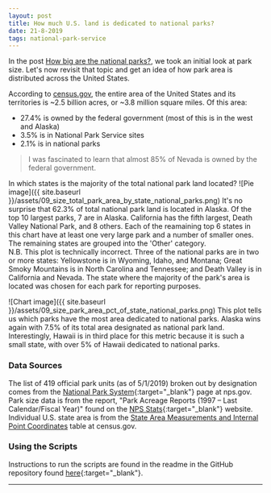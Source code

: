 ```yaml
---
layout: post
title: How much U.S. land is dedicated to national parks?
date: 21-8-2019
tags: national-park-service
---
```

In the post [How big are the national parks?](http://goodmorningdata.com/how-big-are-the-national-parks/), we took an initial look at park size. Let's now revisit that topic and get an idea of how park area is distributed across the United States.

According to [census.gov](https://www.census.gov/geographies/reference-files/2010/geo/state-area.html), the entire area of the United States and its territories is ~2.5 billion acres, or ~3.8 million square miles. Of this area:
* 27.4% is owned by the federal government (most of this is in the west and Alaska)
* 3.5% is in National Park Service sites
* 2.1% is in national parks

>I was fascinated to learn that almost 85% of Nevada is owned by the federal government.

In which states is the majority of the total national park land located?
![Pie image]({{ site.baseurl }}/assets/09_size_total_park_area_by_state_national_parks.png)
It's no surprise that 62.3% of total national park land is located in Alaska. Of the top 10 largest parks, 7 are in Alaska. California has the fifth largest, Death Valley National Park, and 8 others. Each of the reamaining top 6 states in this chart have at least one very large park and a number of smaller ones. The remaining states are grouped into the 'Other' category.    
N.B. This plot is technically incorrect. Three of the national parks are in two or more states: Yellowstone is in Wyoming, Idaho, and Montana; Great Smoky Mountains is in North Carolina and Tennessee; and Death Valley is in California and Nevada. The state where the majority of the park's area is located was chosen for each park for reporting purposes.

![Chart image]({{ site.baseurl }}/assets/09_size_park_area_pct_of_state_national_parks.png)
This plot tells us which parks have the most area dedicated to national parks. Alaska wins again with 7.5% of its total area designated as national park land. Interestingly, Hawaii is in third place for this metric because it is such a small state, with over 5% of Hawaii dedicated to national parks.

### Data Sources
The list of 419 official park units (as of 5/1/2019) broken out by designation comes from the [National Park System](https://www.nps.gov/aboutus/national-park-system.htm){:target="_blank"} page at nps.gov. Park size data is from the report, "Park Acreage Reports (1997 – Last Calendar/Fiscal Year)" found on the [NPS Stats](https://irma.nps.gov/Stats/reports/national){:target="_blank"} website. Individual U.S. state area is from the [State Area Measurements and Internal Point Coordinates](https://www.census.gov/geographies/reference-files/2010/geo/state-area.html) table at census.gov.

### Using the Scripts
Instructions to run the scripts are found in the readme in the GitHub repository found [here](https://github.com/goodmorningdata/nps){:target="_blank"}.

---
